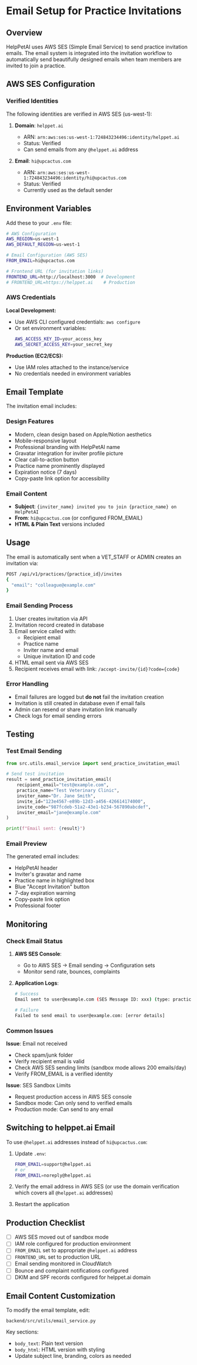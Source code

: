 # Email Setup for Practice Invitations

## Overview

HelpPetAI uses AWS SES (Simple Email Service) to send practice invitation emails. The email system is integrated into the invitation workflow to automatically send beautifully designed emails when team members are invited to join a practice.

## AWS SES Configuration

### Verified Identities

The following identities are verified in AWS SES (us-west-1):

1. **Domain**: `helppet.ai`
   - ARN: `arn:aws:ses:us-west-1:724843234496:identity/helppet.ai`
   - Status: Verified
   - Can send emails from any `@helppet.ai` address

2. **Email**: `hi@upcactus.com`
   - ARN: `arn:aws:ses:us-west-1:724843234496:identity/hi@upcactus.com`
   - Status: Verified
   - Currently used as the default sender

## Environment Variables

Add these to your `.env` file:

```bash
# AWS Configuration
AWS_REGION=us-west-1
AWS_DEFAULT_REGION=us-west-1

# Email Configuration (AWS SES)
FROM_EMAIL=hi@upcactus.com

# Frontend URL (for invitation links)
FRONTEND_URL=http://localhost:3000  # Development
# FRONTEND_URL=https://helppet.ai    # Production
```

### AWS Credentials

**Local Development:**
- Use AWS CLI configured credentials: `aws configure`
- Or set environment variables:
  ```bash
  AWS_ACCESS_KEY_ID=your_access_key
  AWS_SECRET_ACCESS_KEY=your_secret_key
  ```

**Production (EC2/ECS):**
- Use IAM roles attached to the instance/service
- No credentials needed in environment variables

## Email Template

The invitation email includes:

### Design Features
- Modern, clean design based on Apple/Notion aesthetics
- Mobile-responsive layout
- Professional branding with HelpPetAI name
- Gravatar integration for inviter profile picture
- Clear call-to-action button
- Practice name prominently displayed
- Expiration notice (7 days)
- Copy-paste link option for accessibility

### Email Content
- **Subject**: `{inviter_name} invited you to join {practice_name} on HelpPetAI`
- **From**: `hi@upcactus.com` (or configured FROM_EMAIL)
- **HTML & Plain Text** versions included

## Usage

The email is automatically sent when a VET_STAFF or ADMIN creates an invitation via:

```bash
POST /api/v1/practices/{practice_id}/invites
{
  "email": "colleague@example.com"
}
```

### Email Sending Process

1. User creates invitation via API
2. Invitation record created in database
3. Email service called with:
   - Recipient email
   - Practice name
   - Inviter name and email
   - Unique invitation ID and code
4. HTML email sent via AWS SES
5. Recipient receives email with link: `/accept-invite/{id}?code={code}`

### Error Handling

- Email failures are logged but **do not** fail the invitation creation
- Invitation is still created in database even if email fails
- Admin can resend or share invitation link manually
- Check logs for email sending errors

## Testing

### Test Email Sending

```python
from src.utils.email_service import send_practice_invitation_email

# Send test invitation
result = send_practice_invitation_email(
    recipient_email="test@example.com",
    practice_name="Test Veterinary Clinic",
    inviter_name="Dr. Jane Smith",
    invite_id="123e4567-e89b-12d3-a456-426614174000",
    invite_code="987fcdeb-51a2-43e1-b234-567890abcdef",
    inviter_email="jane@example.com"
)

print(f"Email sent: {result}")
```

### Email Preview

The generated email includes:
- HelpPetAI header
- Inviter's gravatar and name
- Practice name in highlighted box
- Blue "Accept Invitation" button
- 7-day expiration warning
- Copy-paste link option
- Professional footer

## Monitoring

### Check Email Status

1. **AWS SES Console**: 
   - Go to AWS SES → Email sending → Configuration sets
   - Monitor send rate, bounces, complaints

2. **Application Logs**:
   ```bash
   # Success
   Email sent to user@example.com (SES Message ID: xxx) (type: practice_invitation)
   
   # Failure
   Failed to send email to user@example.com: [error details]
   ```

### Common Issues

**Issue**: Email not received
- Check spam/junk folder
- Verify recipient email is valid
- Check AWS SES sending limits (sandbox mode allows 200 emails/day)
- Verify FROM_EMAIL is a verified identity

**Issue**: SES Sandbox Limits
- Request production access in AWS SES console
- Sandbox mode: Can only send to verified emails
- Production mode: Can send to any email

## Switching to helppet.ai Email

To use `@helppet.ai` addresses instead of `hi@upcactus.com`:

1. Update `.env`:
   ```bash
   FROM_EMAIL=support@helppet.ai
   # or
   FROM_EMAIL=noreply@helppet.ai
   ```

2. Verify the email address in AWS SES (or use the domain verification which covers all `@helppet.ai` addresses)

3. Restart the application

## Production Checklist

- [ ] AWS SES moved out of sandbox mode
- [ ] IAM role configured for production environment
- [ ] `FROM_EMAIL` set to appropriate `@helppet.ai` address
- [ ] `FRONTEND_URL` set to production URL
- [ ] Email sending monitored in CloudWatch
- [ ] Bounce and complaint notifications configured
- [ ] DKIM and SPF records configured for helppet.ai domain

## Email Content Customization

To modify the email template, edit:
```
backend/src/utils/email_service.py
```

Key sections:
- `body_text`: Plain text version
- `body_html`: HTML version with styling
- Update subject line, branding, colors as needed

